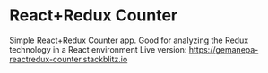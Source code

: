 # React+Redux Counter
Simple React+Redux Counter app. Good for analyzing the Redux technology in a React environment
Live version: https://gemanepa-reactredux-counter.stackblitz.io